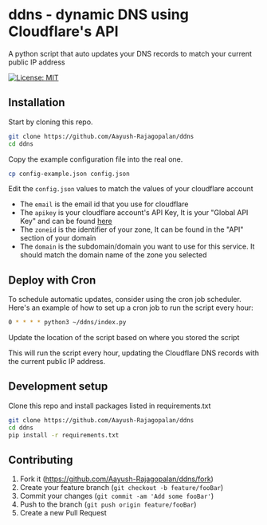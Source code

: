 # ddns - dynamic DNS using Cloudflare's API

A python script that auto updates your DNS records to match your current public IP address

[![License: MIT](https://img.shields.io/badge/License-MIT-yellow.svg)](https://opensource.org/licenses/MIT)

## Installation

Start by cloning this repo.

```sh
git clone https://github.com/Aayush-Rajagopalan/ddns
cd ddns
```

Copy the example configuration file into the real one.

```sh
cp config-example.json config.json
```

Edit the `config.json` values to match the values of your cloudflare account

- The `email` is the email id that you use for cloudflare
- The `apikey` is your cloudflare account's API Key, It is your "Global API Key" and can be found [here](https://dash.cloudflare.com/profile/api-tokens) 
- The `zoneid` is the identifier of your zone, It can be found in the "API" section of your domain
- The `domain` is the subdomain/domain you want to use for this service. It should match the domain name of the zone you selected


## Deploy with Cron
To schedule automatic updates, consider using the cron job scheduler. Here's an example of how to set up a cron job to run the script every hour:

```sh
0 * * * * python3 ~/ddns/index.py
```

Update the location of the script based on where you stored the script 

This will run the script every hour, updating the Cloudflare DNS records with the current public IP address.

## Development setup

Clone this repo and install packages listed in requirements.txt

```sh
git clone https://github.com/Aayush-Rajagopalan/ddns
cd ddns
pip install -r requirements.txt
```


## Contributing

1. Fork it (<https://github.com/Aayush-Rajagopalan/ddns/fork>)
2. Create your feature branch (`git checkout -b feature/fooBar`)
3. Commit your changes (`git commit -am 'Add some fooBar'`)
4. Push to the branch (`git push origin feature/fooBar`)
5. Create a new Pull Request
